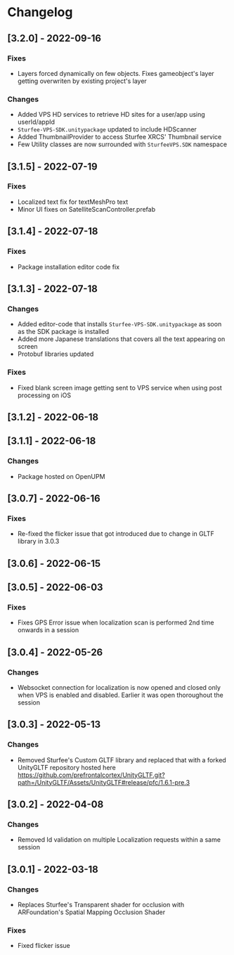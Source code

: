 # Changelog

## [3.2.0] - 2022-09-16

### Fixes
- Layers forced dynamically on few objects. Fixes gameobject's layer getting overwriten by existing project's layer

### Changes
- Added VPS HD services to retrieve HD sites for a user/app using userId/appId
- `Sturfee-VPS-SDK.unitypackage` updated to include HDScanner
- Added ThumbnailProvider to access Sturfee XRCS' Thumbnail service
- Few Utility classes are now surrounded with `SturfeeVPS.SDK` namespace


## [3.1.5] - 2022-07-19

### Fixes
- Localized text fix for textMeshPro text
- Minor UI fixes on SatelliteScanController.prefab 


## [3.1.4] - 2022-07-18

### Fixes
- Package installation editor code fix


## [3.1.3] - 2022-07-18

### Changes

- Added editor-code that installs `Sturfee-VPS-SDK.unitypackage` as soon as the SDK package is installed
- Added more Japanese translations that covers all the text appearing on screen
- Protobuf libraries updated

### Fixes
- Fixed blank screen image getting sent to VPS service when using post processing on iOS

## [3.1.2] - 2022-06-18

## [3.1.1] - 2022-06-18

### Changes

- Package hosted on OpenUPM

## [3.0.7] - 2022-06-16

### Fixes
- Re-fixed the flicker issue that got introduced due to change in GLTF library in 3.0.3

## [3.0.6] - 2022-06-15

## [3.0.5] - 2022-06-03

### Fixes

- Fixes GPS Error issue when localization scan is performed 2nd time onwards in a session

## [3.0.4] - 2022-05-26

### Changes 

- Websocket connection for localization is now opened and closed only when VPS is enabled and disabled. Earlier it was open thoroughout the session

## [3.0.3] - 2022-05-13

### Changes

- Removed Sturfee's Custom GLTF library and replaced that with a forked UnityGLTF repository hosted here https://github.com/prefrontalcortex/UnityGLTF.git?path=/UnityGLTF/Assets/UnityGLTF#release/pfc/1.6.1-pre.3


## [3.0.2] - 2022-04-08

### Changes

- Removed Id validation on multiple Localization requests within a same session

## [3.0.1] - 2022-03-18

### Changes

- Replaces Sturfee's Transparent shader for occlusion with ARFoundation's Spatial Mapping Occlusion Shader

### Fixes

- Fixed flicker issue 




